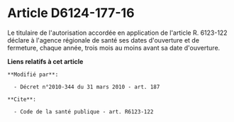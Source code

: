 # Article D6124-177-16

Le titulaire de l'autorisation accordée en application de l'article R. 6123-122 déclare à l'agence régionale de santé  ses
dates d'ouverture et de fermeture, chaque année, trois mois au moins avant sa date d'ouverture.

**Liens relatifs à cet article**

	**Modifié par**:

	  - Décret n°2010-344 du 31 mars 2010 - art. 187

	**Cite**:

	  - Code de la santé publique - art. R6123-122
